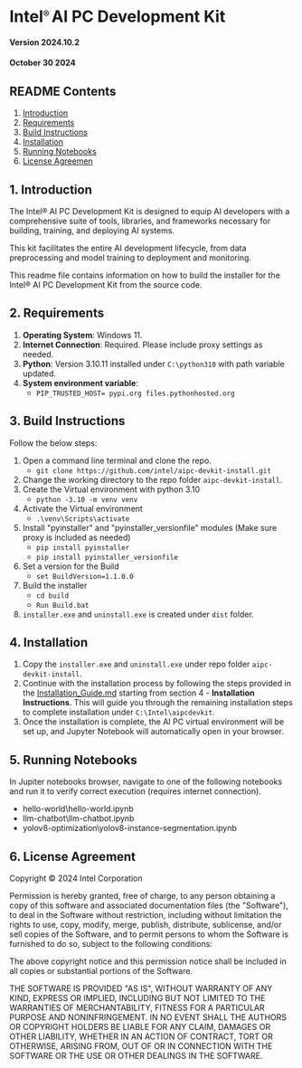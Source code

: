 # Intel<span style="font-size: 20px;"><sup>® </sup></span> AI PC Development Kit
#### Version 2024.10.2
#### October 30 2024

## README Contents

1.  [Introduction](#1-introduction)
2.  [Requirements](#2-requirements)
3.  [Build Instructions](#3-build-instructions)
4.  [Installation](#4-installation)
5.  [Running Notebooks](#5-running-notebooks)
6.  [License Agreemen](#6-license-agreement)

## 1. Introduction

The Intel® AI PC Development Kit is designed to equip AI developers with a comprehensive suite of tools, libraries, and frameworks necessary for building, training, and deploying AI systems. 

This kit facilitates the entire AI development lifecycle, from data preprocessing and model training to deployment and monitoring. 

This readme file contains information on how to build the installer for the Intel® AI PC Development Kit from the source code. 

## 2. Requirements

1. **Operating System**: Windows 11.
2. **Internet Connection**: Required. Please include proxy settings as needed.
3. **Python**: Version 3.10.11 installed under `C:\python310` with path variable updated.
4. **System environment variable**:
    - `PIP_TRUSTED_HOST= pypi.org files.pythonhosted.org`

## 3. Build Instructions

Follow the below steps:
1. Open a command line terminal and clone the repo.
    - `git clone https://github.com/intel/aipc-devkit-install.git`
2. Change the working directory to the repo folder `aipc-devkit-install`.
3. Create the Virtual environment with python 3.10
    - `python -3.10 -m venv venv`
4. Activate the Virtual environment
    - `.\venv\Scripts\activate`
5. Install "pyinstaller" and "pyinstaller_versionfile" modules (Make sure proxy is included as needed)
    - `pip install pyinstaller`
    - `pip install pyinstaller_versionfile`
6. Set a version for the Build
    - `set BuildVersion=1.1.0.0`
7. Build the installer
    - `cd build`
    - `Run Build.bat`
8. `installer.exe` and `uninstall.exe` is created under `dist` folder.

## 4. Installation

1. Copy the `installer.exe` and `uninstall.exe` under repo folder `aipc-devkit-install`.
2. Continue with the installation process by following the steps provided in the [Installation_Guide.md](Installation_Guide.md) starting from section 4 - **Installation Instructions**. This will guide you through the remaining installation steps to complete installation under `C:\Intel\aipcdevkit`. 
3. Once the installation is complete, the AI PC virtual environment will be set up, and Jupyter Notebook will automatically open in your browser.

## 5. Running Notebooks

In Jupiter notebooks browser, navigate to one of the following notebooks and run it to verify correct execution (requires internet connection).
- hello-world\hello-world.ipynb
- llm-chatbot\llm-chatbot.ipynb
- yolov8-optimization\yolov8-instance-segmentation.ipynb

## 6. License Agreement

Copyright © 2024 Intel Corporation

Permission is hereby granted, free of charge, to any person obtaining a copy of
this software and associated documentation files (the "Software"), to deal in the
Software without restriction, including without limitation the rights to use, copy,
modify, merge, publish, distribute, sublicense, and/or sell copies of the Software,
and to permit persons to whom the Software is furnished to do so, subject to the
following conditions:

The above copyright notice and this permission notice shall be included in all
copies or substantial portions of the Software.

THE SOFTWARE IS PROVIDED "AS IS", WITHOUT WARRANTY OF ANY
KIND, EXPRESS OR IMPLIED, INCLUDING BUT NOT LIMITED TO THE
WARRANTIES OF MERCHANTABILITY, FITNESS FOR A PARTICULAR
PURPOSE AND NONINFRINGEMENT. IN NO EVENT SHALL THE
AUTHORS OR COPYRIGHT HOLDERS BE LIABLE FOR ANY CLAIM,
DAMAGES OR OTHER LIABILITY, WHETHER IN AN ACTION OF
CONTRACT, TORT OR OTHERWISE, ARISING FROM, OUT OF OR IN
CONNECTION WITH THE SOFTWARE OR THE USE OR OTHER
DEALINGS IN THE SOFTWARE.

